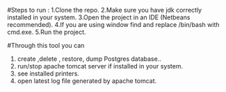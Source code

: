 #Steps to run :
1.Clone the repo.
2.Make sure you have jdk correctly installed in your system.
3.Open the project in an IDE (Netbeans recommended).
4.If you are using window find and replace /bin/bash with cmd.exe.
5.Run the project.

#Through this tool you can

1. create ,delete , restore, dump Postgres database..
2. run/stop apache tomcat server if installed in your system.
3. see installed printers.
4. open latest log file generated by apache tomcat.